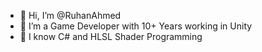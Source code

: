 - 👋 Hi, I’m @RuhanAhmed
- 👀 I’m a Game Developer with 10+ Years working in Unity
- 🌱 I know C# and HLSL Shader Programming

<!---
RuhanAhmed/RuhanAhmed is a ✨ special ✨ repository because its `README.md` (this file) appears on your GitHub profile.
You can click the Preview link to take a look at your changes.
--->
